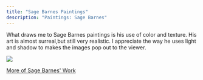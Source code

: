```yaml
---
title: "Sage Barnes Paintings"
description: "Paintings: Sage Barnes"
---
```

What draws me to Sage Barnes paintings is his use of color and texture. 
His art is almost surreal,but still very realistic. 
I appreciate the way he uses light and shadow to makes the images pop out to the viewer.  

<img src="/Blog/img/nohead.png" class="pic">

<a class="links" href="http://www.artnet.com/artists/sage-barnes/"> More of Sage Barnes' Work</a>
